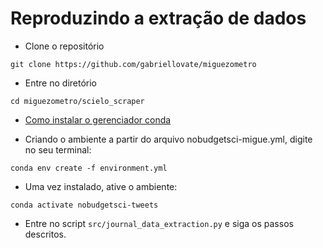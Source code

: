 # Reproduzindo a extração de dados

* Clone o repositório

```git clone https://github.com/gabriellovate/miguezometro```

* Entre no diretório

```cd miguezometro/scielo_scraper```

* [Como instalar o gerenciador conda](https://docs.conda.io/projects/conda/en/latest/user-guide/install/index.html)

* Criando o ambiente a partir do arquivo nobudgetsci-migue.yml, digite no seu terminal:

```conda env create -f environment.yml```

* Uma vez instalado, ative o ambiente:

```conda activate nobudgetsci-tweets```

* Entre no script `src/journal_data_extraction.py` e siga os passos descritos.
